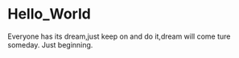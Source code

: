 # Hello_World
Everyone has its dream,just keep on and do it,dream will come ture someday.
Just beginning.
